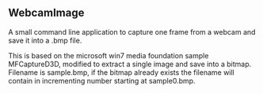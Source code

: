 ## WebcamImage

A small command line application to capture one frame from a webcam and save it into a .bmp file.

This is based on the microsoft win7 media foundation sample MFCaptureD3D, modified to extract a single image and save into a bitmap. Filename is sample.bmp, if the bitmap already exists the filename will contain in incrementing number starting at sample0.bmp.